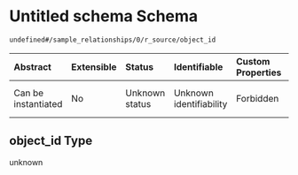 # Untitled schema Schema

```txt
undefined#/sample_relationships/0/r_source/object_id
```



| Abstract            | Extensible | Status         | Identifiable            | Custom Properties | Additional Properties | Access Restrictions | Defined In                                                                                            |
| :------------------ | :--------- | :------------- | :---------------------- | :---------------- | :-------------------- | :------------------ | :---------------------------------------------------------------------------------------------------- |
| Can be instantiated | No         | Unknown status | Unknown identifiability | Forbidden         | Allowed               | none                | [sample-valid-1.json\*](../../../schemas/validation_tests/sample-valid-1.json "open original schema") |

## object\_id Type

unknown
